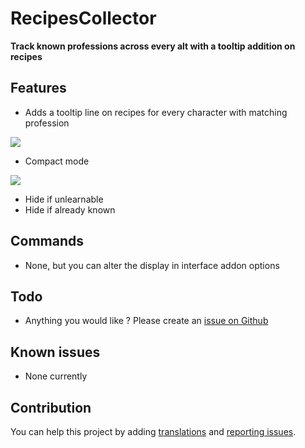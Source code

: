 # RecipesCollector

**Track known professions across every alt with a tooltip addition on recipes**

## Features

- Adds a tooltip line on recipes for every character with matching profession

![](https://img.thetabx.net/O3QWi.png)

- Compact mode

![](https://img.thetabx.net/1lKAM.png)

- Hide if unlearnable
- Hide if already known

## Commands

- None, but you can alter the display in interface addon options

## Todo

- Anything you would like ? Please create an [issue on Github](https://github.com/ZergRael/RecipesCollector/issues)

## Known issues

- None currently

## Contribution

You can help this project by adding [translations](https://www.curseforge.com/wow/addons/recipescollector/localization) and [reporting issues](https://github.com/ZergRael/RecipesCollector/issues).
